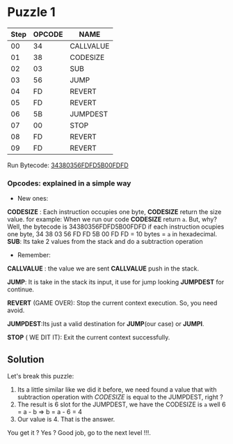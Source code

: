 # Puzzle 1 

| Step| OPCODE| NAME|
|-----|-----|-----|
| 00 | 34   | CALLVALUE
|01  | 38   | CODESIZE    
|02  | 03   | SUB
|03  | 56   | JUMP
|04  | FD   | REVERT
|05  | FD   | REVERT
|06  | 5B   | JUMPDEST
|07  | 00   | STOP
|08  | FD   | REVERT
|09  | FD   | REVERT

Run Bytecode: [34380356FDFD5B00FDFD](https://www.evm.codes/playground?fork=merge&callValue=8&unit=Wei&codeType=Bytecode&code='34380356FDFD5B00FDFD%5Cn'_)

### Opcodes: explained in a simple way
- New ones:

**CODESIZE** : Each instruction occupies one byte, **CODESIZE** return the size value. for example:
        When we run our code  **CODESIZE** return `a`. But, why? 
        Well, the bytecode is 34380356FDFD5B00FDFD if each instruction ocupies one byte, 34 38 03 56 FD FD 5B 00 FD FD = 10 bytes = `a` in hexadecimal.
**SUB**:  Its take 2 values from the stack and do a subtraction operation

- Remember:

**CALLVALUE** : the value we are sent **CALLVALUE** push in the stack.

**JUMP**:  It is take in the stack its input, it use for jump looking **JUMPDEST** for continue.

**REVERT** (GAME OVER): Stop the current context execution. So, you need avoid.

**JUMPDEST**:Its just a valid destination for **JUMP**(our case) or **JUMPI**.

**STOP** ( WE DIT IT): Exit the current context successfully. 


## Solution 

Let's break this puzzle:

1. Its a little similar like we did it before, we need found a value that with subtraction operation with *CODESIZE* is equal to the JUMPDEST, right ?
2. The result is 6 slot for the JUMPDEST, we have the CODESIZE is `a` well 6 = a - b => b = a - 6 = 4
3. Our value is 4. That is the answer.


You get it ? Yes ? Good job, go to the next level !!!.